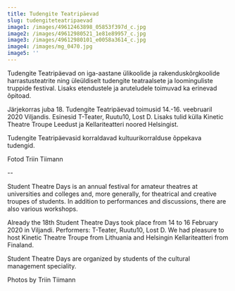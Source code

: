 ```yaml
---
title: Tudengite Teatripäevad
slug: tudengiteteatripaevad
image1: /images/49612463898_05853f397d_c.jpg
image2: /images/49612980521_1e81e89957_c.jpg
image3: /images/49612980101_e0058a3614_c.jpg
image4: /images/mg_0470.jpg
image5: ''
---
```

Tudengite Teatripäevad on iga-aastane ülikoolide ja rakenduskõrgkoolide harrastusteatrite ning üleüldiselt tudengite teatraalsete ja loominguliste truppide festival. Lisaks etendustele ja aruteludele toimuvad ka erinevad õpitoad.

Järjekorras juba 18. Tudengite Teatripäevad toimusid 14.-16. veebruaril 2020 Viljandis. Esinesid T-Teater, Ruutu10, Lost D. Lisaks tulid külla Kinetic Theatre Troupe Leedust ja Kellariteatteri noored Helsingist.

Tudengite Teatripäevasid korraldavad kultuurikorralduse õppekava tudengid.

Fotod Triin Tiimann

\--

Student Theatre Days is an annual festival for amateur theatres at universities and colleges and, more generally, for theatrical and creative troupes of students. In addition to performances and discussions, there are also various workshops.

Already the 18th Student Theatre Days took place from 14 to 16 February 2020 in Viljandi. Performers: T-Teater, Ruutu10, Lost D. We had pleasure to host Kinetic Theatre Troupe from Lithuania and Helsingin Kellariteatteri from Finaland.

Student Theatre Days are organized by students of the cultural management speciality.

Photos by Triin Tiimann

